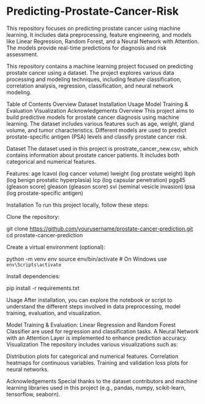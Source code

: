 # Predicting-Prostate-Cancer-Risk
This repository focuses on predicting prostate cancer using machine learning. It includes data preprocessing, feature engineering, and models like Linear Regression, Random Forest, and a Neural Network with Attention. The models provide real-time predictions for diagnosis and risk assessment.


This repository contains a machine learning project focused on predicting prostate cancer using a dataset. The project explores various data processing and modeling techniques, including feature classification, correlation analysis, regression, classification, and neural network modeling.

Table of Contents
Overview
Dataset
Installation
Usage
Model Training & Evaluation
Visualization
Acknowledgements
Overview
This project aims to build predictive models for prostate cancer diagnosis using machine learning. The dataset includes various features such as age, weight, gland volume, and tumor characteristics. Different models are used to predict prostate-specific antigen (PSA) levels and classify prostate cancer risk.

Dataset
The dataset used in this project is prostrate_cancer_new.csv, which contains information about prostate cancer patients. It includes both categorical and numerical features.

Features:
age
lcavol (log cancer volume)
lweight (log prostate weight)
lbph (log benign prostatic hyperplasia)
lcp (log capsular penetration)
pgg45 (gleason score)
gleason (gleason score)
svi (seminal vesicle invasion)
lpsa (log prostate-specific antigen)

Installation
To run this project locally, follow these steps:

Clone the repository:

git clone https://github.com/yourusername/prostate-cancer-prediction.git
cd prostate-cancer-prediction

Create a virtual environment (optional):

python -m venv env
source env/bin/activate  # On Windows use `env\Scripts\activate`

Install dependencies:

pip install -r requirements.txt

Usage
After installation, you can explore the notebook or script to understand the different steps involved in data preprocessing, model training, evaluation, and visualization.

Model Training & Evaluation: 
Linear Regression and Random Forest Classifier are used for regression and classification tasks.
A Neural Network with an Attention Layer is implemented to enhance prediction accuracy.
Visualization
The repository includes various visualizations such as:

Distribution plots for categorical and numerical features.
Correlation heatmaps for continuous variables.
Training and validation loss plots for neural networks.

Acknowledgements
Special thanks to the dataset contributors and machine learning libraries used in this project (e.g., pandas, numpy, scikit-learn, tensorflow, seaborn).
